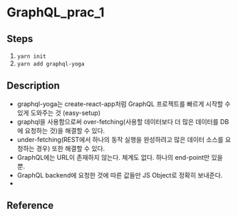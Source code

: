 # GraphQL_prac_1

## Steps
1. ```yarn init```
2. ```yarn add graphql-yoga```



## Description
- graphql-yoga는 create-react-app처럼 GraphQL 프로젝트를 빠르게 시작할 수 있게 도와주는 것 (easy-setup)
- graphql을 사용함으로써 over-fetching(사용할 데이터보다 더 많은 데이터를 DB에 요청하는 것)을 해결할 수 있다.
- under-fetching(REST에서 하나의 동작 실행을 완성하려고 많은 데이터 소스를 요청하는 경우) 또한 해결할 수 있다.
- GraphQL에는 URL이 존재하지 않는다. 체계도 없다. 하나의 end-point만 있을 뿐.
- GraphQL backend에 요청한 것에 따른 값들만 JS Object로 정확히 보내준다.
-


## Reference